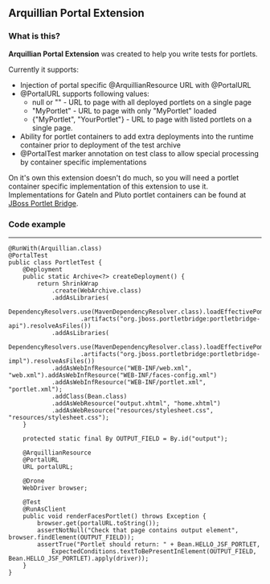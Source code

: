 ## Arquillian Portal Extension

### What is this?

**Arquillian Portal Extension** was created to help you write tests for portlets.

Currently it supports:

* Injection of portal specific @ArquillianResource URL with @PortalURL
* @PortalURL supports following values:
    * null or "" - URL to page with all deployed portlets on a single page
    * "MyPortlet" - URL to page with only "MyPortlet" loaded
    * {"MyPortlet", "YourPortlet"} - URL to page with listed portlets on a single page.
* Ability for portlet containers to add extra deployments into the runtime container prior to deployment of the test archive
* @PortalTest marker annotation on test class to allow special processing by container specific implementations

On it's own this extension doesn't do much, so you will need a portlet container specific implementation of this extension
to use it. Implementations for GateIn and Pluto portlet containers can be found at
[JBoss Portlet Bridge](http://github.com/jbossportletbridge).

### Code example
--- 

    @RunWith(Arquillian.class)
    @PortalTest
    public class PortletTest {
        @Deployment
        public static Archive<?> createDeployment() {
            return ShrinkWrap
                .create(WebArchive.class)
                .addAsLibraries(
                    DependencyResolvers.use(MavenDependencyResolver.class).loadEffectivePom("pom.xml")
                        .artifacts("org.jboss.portletbridge:portletbridge-api").resolveAsFiles())
                .addAsLibraries(
                    DependencyResolvers.use(MavenDependencyResolver.class).loadEffectivePom("pom.xml")
                        .artifacts("org.jboss.portletbridge:portletbridge-impl").resolveAsFiles())
                .addAsWebInfResource("WEB-INF/web.xml", "web.xml").addAsWebInfResource("WEB-INF/faces-config.xml")
                .addAsWebInfResource("WEB-INF/portlet.xml", "portlet.xml");
                .addClass(Bean.class)
                .addAsWebResource("output.xhtml", "home.xhtml")
                .addAsWebResource("resources/stylesheet.css", "resources/stylesheet.css");
        }

        protected static final By OUTPUT_FIELD = By.id("output");

        @ArquillianResource
        @PortalURL
        URL portalURL;

        @Drone
        WebDriver browser;

        @Test
        @RunAsClient
        public void renderFacesPortlet() throws Exception {
            browser.get(portalURL.toString());
            assertNotNull("Check that page contains output element", browser.findElement(OUTPUT_FIELD));
            assertTrue("Portlet should return: " + Bean.HELLO_JSF_PORTLET,
                ExpectedConditions.textToBePresentInElement(OUTPUT_FIELD, Bean.HELLO_JSF_PORTLET).apply(driver));
        }
    }

